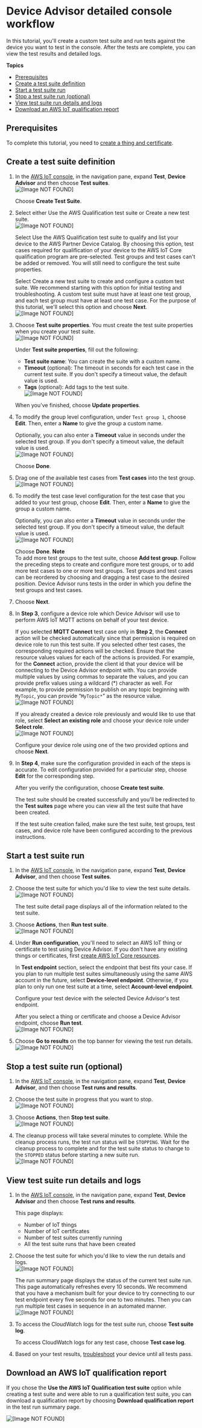 # Device Advisor detailed console workflow<a name="device-advisor-console-tutorial"></a>

In this tutorial, you'll create a custom test suite and run tests against the device you want to test in the console\. After the tests are complete, you can view the test results and detailed logs\.

**Topics**
+ [Prerequisites](#da-detailed-prereqs)
+ [Create a test suite definition](#device-advisor-console-create-suite)
+ [Start a test suite run](#device-advisor-console-run-test-suite)
+ [Stop a test suite run \(optional\)](#device-advisor-stop-test-run)
+ [View test suite run details and logs](#device-advisor-console-view-logs)
+ [Download an AWS IoT qualification report](#device-advisor-console-qualification-report)

## Prerequisites<a name="da-detailed-prereqs"></a>

To complete this tutorial, you need to [ create a thing and certificate](https://docs.aws.amazon.com/iot/latest/developerguide/device-advisor-setting-up.html#da-create-thing-certificate)\.

## Create a test suite definition<a name="device-advisor-console-create-suite"></a>

1. In the [AWS IoT console](https://console.aws.amazon.com/iot), in the navigation pane, expand **Test**, **Device Advisor** and then choose **Test suites**\.  
![\[Image NOT FOUND\]](http://docs.aws.amazon.com/iot/latest/developerguide/images/da-testsuite.png)

   Choose **Create Test Suite**\.

1. Select either Use the AWS Qualification test suite or Create a new test suite\.  
![\[Image NOT FOUND\]](http://docs.aws.amazon.com/iot/latest/developerguide/images/da-create-test-suite.png)

   Select Use the AWS Qualification test suite to qualify and list your device to the AWS Partner Device Catalog\. By choosing this option, test cases required for qualification of your device to the AWS IoT Core qualification program are pre\-selected\. Test groups and test cases can't be added or removed\. You will still need to configure the test suite properties\.

   Select Create a new test suite to create and configure a custom test suite\. We recommend starting with this option for initial testing and troubleshooting\. A custom test suite must have at least one test group, and each test group must have at least one test case\. For the purpose of this tutorial, we'll select this option and choose **Next**\.  
![\[Image NOT FOUND\]](http://docs.aws.amazon.com/iot/latest/developerguide/images/da-configure-test-suite.png)

1. Choose **Test suite properties**\. You must create the test suite properties when you create your test suite\.  
![\[Image NOT FOUND\]](http://docs.aws.amazon.com/iot/latest/developerguide/images/da-test-suite-properties.png)

   Under **Test suite properties**, fill out the following:
   + **Test suite name**: You can create the suite with a custom name\.
   + **Timeout** \(optional\): The timeout in seconds for each test case in the current test suite\. If you don't specify a timeout value, the default value is used\.
   + **Tags** \(optional\): Add tags to the test suite\.  
![\[Image NOT FOUND\]](http://docs.aws.amazon.com/iot/latest/developerguide/images/da-test-suite-properties-1.png)

   When you've finished, choose **Update properties**\.

1. To modify the group level configuration, under `Test group 1`, choose **Edit**\. Then, enter a **Name** to give the group a custom name\. 

   Optionally, you can also enter a **Timeout** value in seconds under the selected test group\. If you don't specify a timeout value, the default value is used\.  
![\[Image NOT FOUND\]](http://docs.aws.amazon.com/iot/latest/developerguide/images/da-edit-test-group.png)

   Choose **Done**\.

1. Drag one of the available test cases from **Test cases** into the test group\.  
![\[Image NOT FOUND\]](http://docs.aws.amazon.com/iot/latest/developerguide/images/da-drag-test-cases.png)

1. To modify the test case level configuration for the test case that you added to your test group, choose **Edit**\. Then, enter a **Name** to give the group a custom name\. 

   Optionally, you can also enter a **Timeout** value in seconds under the selected test group\. If you don't specify a timeout value, the default value is used\.  
![\[Image NOT FOUND\]](http://docs.aws.amazon.com/iot/latest/developerguide/images/da-edit-test-case.png)

   Choose **Done**\.
**Note**  
To add more test groups to the test suite, choose **Add test group**\. Follow the preceding steps to create and configure more test groups, or to add more test cases to one or more test groups\. Test groups and test cases can be reordered by choosing and dragging a test case to the desired position\. Device Advisor runs tests in the order in which you define the test groups and test cases\.

1. Choose **Next**\.

1. In **Step 3**, configure a device role which Device Advisor will use to perform AWS IoT MQTT actions on behalf of your test device\.

   If you selected **MQTT Connect** test case only in **Step 2**, the **Connect** action will be checked automatically since that permission is required on device role to run this test suite\. If you selected other test cases, the corresponding required actions will be checked\. Ensure that the resource values values for each of the actions is provided\. For example, for the **Connect** action, provide the client id that your device will be connecting to the Device Advisor endpoint with\. You can provide multiple values by using commas to separate the values, and you can provide prefix values using a wildcard \(\*\) character as well\. For example, to provide permission to publish on any topic beginning with `MyTopic`, you can provide “`MyTopic*`” as the resource value\.  
![\[Image NOT FOUND\]](http://docs.aws.amazon.com/iot/latest/developerguide/images/da-connect-role.png)

   If you already created a device role previously and would like to use that role, select **Select an existing role** and choose your device role under **Select role**\.  
![\[Image NOT FOUND\]](http://docs.aws.amazon.com/iot/latest/developerguide/images/da-existing-role.png)

   Configure your device role using one of the two provided options and choose **Next**\.

1. In **Step 4**, make sure the configuration provided in each of the steps is accurate\. To edit configuration provided for a particular step, choose **Edit** for the corresponding step\.

   After you verify the configuration, choose **Create test suite**\.

   The test suite should be created successfully and you'll be redirected to the **Test suites** page where you can view all the test suite that have been created\.

   If the test suite creation failed, make sure the test suite, test groups, test cases, and device role have been configured according to the previous instructions\.

## Start a test suite run<a name="device-advisor-console-run-test-suite"></a>

1. In the [AWS IoT console](https://console.aws.amazon.com/iot), in the navigation pane, expand **Test**, **Device Advisor**, and then choose **Test suites**\.

1. Choose the test suite for which you'd like to view the test suite details\.  
![\[Image NOT FOUND\]](http://docs.aws.amazon.com/iot/latest/developerguide/images/da-test-suites.png)

   The test suite detail page displays all of the information related to the test suite\.

1. Choose **Actions**, then **Run test suite**\.  
![\[Image NOT FOUND\]](http://docs.aws.amazon.com/iot/latest/developerguide/images/da-run-test-suites.png)

1. Under **Run configuration**, you'll need to select an AWS IoT thing or certificate to test using Device Advisor\. If you don't have any existing things or certificates, first [create AWS IoT Core resources](device-advisor-setting-up.md)\. 

   In **Test endpoint** section, select the endpoint that best fits your case\. If you plan to run multiple test suites simultaneously using the same AWS account in the future, select **Device\-level endpoint**\. Otherwise, if you plan to only run one test suite at a time, select **Account\-level endpoint**\.

   Configure your test device with the selected Device Advisor's test endpoint\.

   After you select a thing or certificate and choose a Device Advisor endpoint, choose **Run test**\.  
![\[Image NOT FOUND\]](http://docs.aws.amazon.com/iot/latest/developerguide/images/da-choose-thing-certificate.png)

1. Choose **Go to results** on the top banner for viewing the test run details\.  
![\[Image NOT FOUND\]](http://docs.aws.amazon.com/iot/latest/developerguide/images/da-test-run-results.png)

## Stop a test suite run \(optional\)<a name="device-advisor-stop-test-run"></a>

1. In the [AWS IoT console](https://console.aws.amazon.com/iot), in the navigation pane, expand **Test**, **Device Advisor**, and then choose **Test runs and results**\.

1. Choose the test suite in progress that you want to stop\.  
![\[Image NOT FOUND\]](http://docs.aws.amazon.com/iot/latest/developerguide/images/da-test-suite-to-stop.PNG)

1. Choose **Actions**, then **Stop test suite**\.  
![\[Image NOT FOUND\]](http://docs.aws.amazon.com/iot/latest/developerguide/images/da-stop-test-suite.PNG)

1. The cleanup process will take several minutes to complete\. While the cleanup process runs, the test run status will be `STOPPING`\. Wait for the cleanup process to complete and for the test suite status to change to the `STOPPED` status before starting a new suite run\.  
![\[Image NOT FOUND\]](http://docs.aws.amazon.com/iot/latest/developerguide/images/da-stopped-test-suite.PNG)

## View test suite run details and logs<a name="device-advisor-console-view-logs"></a>

1. In the [AWS IoT console](https://console.aws.amazon.com/iot), in the navigation pane, expand **Test**, **Device Advisor** and then choose **Test runs and results**\.

   This page displays:
   + Number of IoT things
   + Number of IoT certificates
   + Number of test suites currently running
   + All the test suite runs that have been created

1. Choose the test suite for which you'd like to view the run details and logs\.  
![\[Image NOT FOUND\]](http://docs.aws.amazon.com/iot/latest/developerguide/images/da-test-suite-run.png)

   The run summary page displays the status of the current test suite run\. This page automatically refreshes every 10 seconds\. We recommend that you have a mechanism built for your device to try connecting to our test endpoint every five seconds for one to two minutes\. Then you can run multiple test cases in sequence in an automated manner\.  
![\[Image NOT FOUND\]](http://docs.aws.amazon.com/iot/latest/developerguide/images/da-run-summary.png)

1. To access the CloudWatch logs for the test suite run, choose **Test suite log**\.

   To access CloudWatch logs for any test case, choose **Test case log**\.

1. Based on your test results, [troubleshoot](https://docs.aws.amazon.com/iot/latest/developerguide/iot_troubleshooting.html#device-advisor-troubleshooting) your device until all tests pass\.

## Download an AWS IoT qualification report<a name="device-advisor-console-qualification-report"></a>

If you chose the **Use the AWS IoT Qualification test suite** option while creating a test suite and were able to run a qualification test suite, you can download a qualification report by choosing **Download qualification report** in the test run summary page\.

![\[Image NOT FOUND\]](http://docs.aws.amazon.com/iot/latest/developerguide/images/da-qualification-report.png)